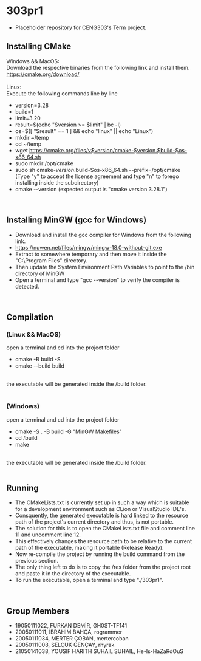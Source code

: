 # 303pr1
* Placeholder repository for CENG303's Term project.

## Installing CMake
Windows && MacOS: </br>
Download the respective binaries from the following link and install them. </br>
https://cmake.org/download/ </br>
</br>
Linux: </br>
Execute the following commands line by line </br>
* version=3.28 </br>
* build=1 </br>
* limit=3.20 </br>
* result=$(echo "$version >= $limit" | bc -l) </br>
* os=$([ "$result" == 1 ] && echo "linux" || echo "Linux") </br>
* mkdir ~/temp </br>
* cd ~/temp </br>
* wget https://cmake.org/files/v$version/cmake-$version.$build-$os-x86_64.sh  </br>
* sudo mkdir /opt/cmake </br>
* sudo sh cmake-$version.$build-$os-x86_64.sh --prefix=/opt/cmake  </br>
(Type "y" to accept the license agreement and type "n" to forego installing inside the subdirectory) </br>
* cmake --version (expected output is "cmake version 3.28.1") </br>
</br>

## Installing MinGW (gcc for Windows)
* Download and install the gcc compiler for Windows from the following link. </br>
* https://nuwen.net/files/mingw/mingw-18.0-without-git.exe </br>
* Extract to somewhere temporary and then move it inside the "C:\Program Files" directory. </br>
* Then update the System Environment Path Variables to point to the /bin directory of MinGW </br>
* Open a terminal and type "gcc --version" to verify the compiler is detected. </br>
</br>

## Compilation
### (Linux  && MacOS)
open a terminal and cd into the project folder </br>
* cmake -B build -S . </br>
* cmake --build build </br>
</br>
the executable will be generated inside the /build folder. </br>
</br>

### (Windows)
open a terminal and cd into the project folder </br>
* cmake -S . -B build -G "MinGW Makefiles" </br>
* cd /build </br>
* make </br>
</br>
the executable will be generated inside the /build folder. </br>
</br>

## Running
* The CMakeLists.txt is currently set up in such a way which is suitable for a development environment such as CLion or VisualStudio IDE's. </br>
* Consquently, the generated executable is hard linked to the resource path of the project's current directory and thus, is not portable. </br>
* The solution for this is to open the CMakeLists.txt file and comment line 11 and uncomment line 12. </br>
* This effectively changes the resource path to be relative to the current path of the executable, making it portable (Release Ready). </br>
* Now re-compile the project by running the build command from the previous section.
* The only thing left to do is to copy the /res folder from the project root and paste it in the directory of the executable. </br>
* To run the executable, open a terminal and type "./303pr1". </br>
</br>

## Group Members

* 19050111022, FURKAN DEMİR, GH0ST-TF141
* 20050111011, İBRAHİM BAHÇA, rogrammer
* 20050111034, MERTER ÇOBAN, mertercoban
* 20050111008, SELÇUK GENÇAY, rhyrak
* 21050141038, YOUSIF HARITH SUHAIL SUHAIL, He-Is-HaZaRdOuS
